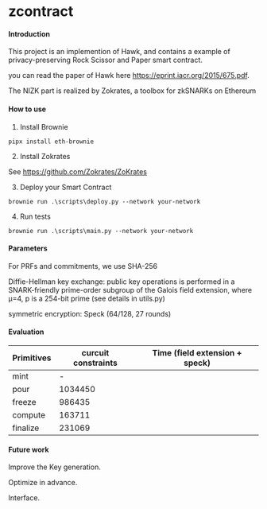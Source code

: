 # zcontract

#### Introduction
This project is an implemention of Hawk, and contains a example of privacy-preserving Rock Scissor and Paper smart contract.

you can read the paper of Hawk here https://eprint.iacr.org/2015/675.pdf. 

The NIZK part is realized by Zokrates, a toolbox for zkSNARKs on Ethereum 

#### How to use
1. Install Brownie

```
pipx install eth-brownie
```

2. Install Zokrates

See https://github.com/Zokrates/ZoKrates

3. Deploy your Smart Contract

```
brownie run .\scripts\deploy.py --network your-network
```
4. Run tests
```
brownie run .\scripts\main.py --network your-network
```
#### Parameters

For PRFs and commitments, we use SHA-256

Diffie-Hellman key exchange: public key operations is performed in a SNARK-friendly prime-order subgroup of the Galois field extension, where µ=4, p is a 254-bit prime (see details in utils.py)

symmetric encryption: Speck (64/128, 27 rounds)

#### Evaluation

|  Primitives  | curcuit constraints | Time (field extension + speck) |
|  ----  | ----  |  ----  |
| mint | - |  |
| pour | 1034450 |  |
| freeze | 986435 |  |
| compute | 163711 |  |
| finalize | 231069 |  |

#### Future work

Improve the Key generation.

Optimize in advance.

Interface.
